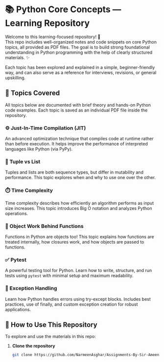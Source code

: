 # 📚 Python Core Concepts — Learning Repository

Welcome to this learning-focused repository! 👋  
This repo includes well-organized notes and code snippets on core Python topics, all provided as PDF files. The goal is to build strong foundational understanding in Python programming with the help of clearly structured materials. ✨

Each topic has been explored and explained in a simple, beginner-friendly way, and can also serve as a reference for interviews, revisions, or general upskilling.

## 📂 Topics Covered

All topics below are documented with brief theory and hands-on Python code examples. Each topic is saved as an individual PDF file inside the repository.

### ⚙️ Just-In-Time Compilation (JIT)

An advanced optimization technique that compiles code at runtime rather than before execution. It helps improve the performance of interpreted languages like Python (via PyPy).

### 🧱 Tuple vs List

Tuples and lists are both sequence types, but differ in mutability and performance. This topic explores when and why to use one over the other.

### ⏱️ Time Complexity

Time complexity describes how efficiently an algorithm performs as input size increases. This topic introduces Big O notation and analyzes Python operations.

### 🧠 Object Work Behind Functions

Functions in Python are objects too! This topic explains how functions are treated internally, how closures work, and how objects are passed to functions.

### ✅ Pytest

A powerful testing tool for Python. Learn how to write, structure, and run tests using `pytest` with minimal setup and maximum readability.

### 🛑 Exception Handling

Learn how Python handles errors using try-except blocks. Includes best practices, use of finally, and custom exception creation for robust applications.

## 🧭 How to Use This Repository

To explore and use the materials in this repo:

1. **Clone the repository**  
   ```bash
   git clone https://github.com/NarmeenAsghar/Assignments-By-Sir-Ameen.git

